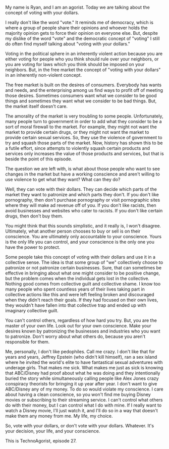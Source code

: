 My name is Ryan, and I am an agorist. Today we are talking about the concept of voting with your dollars.

I really don't like the word "vote." It reminds me of democracy, which is where a group of people share their opinions and whoever holds the majority opinion gets to force their opinion on everyone else. But, despite my dislike of the word "vote" and the democratic concept of "voting" I still do often find myself talking about "voting with your dollars."

Voting in the political sphere in an inherently violent action because you are either voting for people who you think should rule over your neighbors, or you are voting for laws which you think should be imposed on your neighbors. But, in the free market the concept of "voting with your dollars" in an inherently non-violent concept.

The free market is built on the desires of consumers. Everybody has wants and needs, and the enterprising among us find ways to profit off of meeting those desires. Sometimes consumers want what we consider to be good things and sometimes they want what we consider to be bad things. But, the market itself doesn't care.

The amorality of the market is very troubling to some people. Unfortunately, many people turn to government in order to add what they consider to be a sort of moral firewall to the market. For example, they might not want the market to provide certain drugs, or they might not want the market to provide certain sexual services. So, they use the violence of government to try and squash those parts of the market. Now, history has shown this to be a futile effort, since attempts to violently squash certain products and services only increases the value of those products and services, but that is beside the point of this episode.

The question we are left with, is what about those people who want to see changes in the market but have a working conscience and aren't willing to use violence to get what they want? What can they do?

Well, they can vote with their dollars. They can decide which parts of the market they want to patronize and which parts they don't. If you don't like pornography, then don't purchase pornography or visit pornographic sites where they will make ad revenue off of you. If you don't like racists, then avoid businesses and websites who cater to racists. If you don't like certain drugs, then don't buy them.

You might think that this sounds simplistic, and it really is, I won't disagree. Ultimately, what another person chooses to buy or sell is on their conscience. You are ultimately only accountable to your conscience. Yours is the only life you can control, and your conscience is the only one you have the power to protect.

Some people take this concept of voting with their dollars and use it in a collective sense. The idea is that some group of "we" collectively choose to patronize or not patronize certain businesses. Sure, that can sometimes be effective in bringing about what one might consider to be positive change, but the problem comes when the individual gets lost in the collective. Nothing good comes from collective guilt and collective shame. I know too many people who spent countless years of their lives taking part in collective actions like this and were left feeling broken and discouraged when they didn't reach their goals. If they had focused on their own lives, they wouldn't have fallen into that collective trap and ended up with imaginary collective guilt.

You can't control others, regardless of how hard you try. But, you are the master of your own life. Look out for your own conscience. Make your desires known by patronizing the businesses and industries who you want to patronize. Don't worry about what others do, because you aren't responsible for them.

Me, personally, I don't like pedophiles. Call me crazy. I don't like that for years and years, Jeffrey Epstein (who didn't kill himself), ran a sex island where he invited the world's elite to have fantastical sexual adventures with underage girls. That makes me sick. What makes me just as sick is knowing that ABC/Disney had proof about what he was doing and they intentionally buried the story while simultaneously calling people like Alex Jones crazy conspiracy theorists for bringing it up year after year. I don't want to give ABC/Disney any of my money. To do so would violate my conscience. I care about having a clean conscience, so you won't find me buying Disney movies or subscribing to their streaming service. I can't control what others do with their money, but I can control what I do with mine. If I really want to watch a Disney movie, I'll just watch it, and I'll do so in a way that doesn't make them any money from me. My life, my choice.

So, vote with your dollars, or don't vote with your dollars. Whatever. It's your decision, your life, and your conscience.

This is TechnoAgorist, episode 27.
